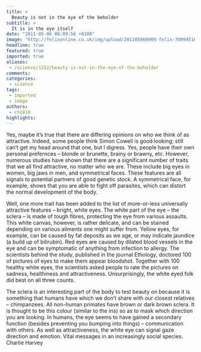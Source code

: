 ```yaml
---
title: >
  Beauty is not in the eye of the beholder
subtitle: >
  It is in the eye itself
date: "2011-05-06 08:09:56 +0100"
image: "http://felixonline.co.uk/img/upload/201105060909-felix-709945164_f945e4f475.jpg"
headline: true
featured: true
imported: true
aliases:
 - /science/1152/beauty-is-not-in-the-eye-of-the-beholder
comments:
categories:
 - science
tags:
 - imported
 - image
authors:
 - ch1810
highlights:
---
```


Yes, maybe it’s true that there are differing opinions on who we think of as attractive. Indeed, some people think Simon Cowell is good looking; still can’t get my head around that one, but I digress. Yes, people have their own personal prefernces – blonde or brunette, brainy or brawny, etc. However, numerous studies have shown that there are a significant number of traits that we all find attractive, no matter who we are. These include big eyes in women, big jaws in men, and symmetrical faces. These features are all signals to potential partners of good genetic stock. A symmetrical face, for example, shows that you are able to fight off parasites, which can distort the normal development of the body.

Well, one more trait has been added to the list of more-or-less universally attractive features – bright, white eyes. The white part of the eye – the sclera – is made of tough fibres, protecting the eye from various assaults. This white canvas, however, is rather delicate, and can be stained depending on various ailments one might suffer from. Yellow eyes, for example, can be caused by fat deposits as we age, or may indicate jaundice (a build up of bilirubin). Red eyes are caused by dilated blood vessels in the eye and can be symptomatic of anything from infection to allergy. The scientists behind the study, published in the journal Ethology, doctored 100 of pictures of eyes to make them appear bloodshot. Together with 100 healthy white eyes, the scientists asked people to rate the pictures on sadness, healthiness and attractiveness. Unsurprisingly, the white eyed folk did best on all three counts.

The sclera is an interesting part of the body to test beauty on because it is something that humans have which we don’t share with our closest relatives – chimpanzees. All non-human primates have brown or dark brown sclera. It is thought to be this colour (similar to the iris) so as to mask which direction you are looking. In humans, the eye seems to have gained a secondary function (besides preventing you bumping into things) – communication with others. As well as attractiveness, the white eye can signal gaze direction and emotion. Vital messages in an increasingly social species.
 Charlie Harvey
